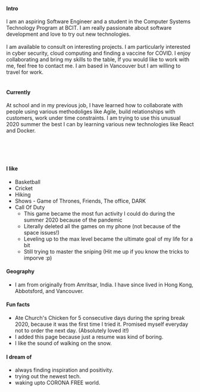 
#### Intro
I am an aspiring Software Engineer and a student in the Computer Systems Technology Program at BCIT. I am really passionate about software development and love to try out new technologies.
<br><br>
I am available to consult on interesting projects. I am particularly interested in cyber security, cloud computing and finding a vaccine for COVID. I enjoy collaborating and bring my skills to the table, If you would like to work with me, feel free to contact me. I am based in Vancouver but I am willing to travel for work. 
<br><br>
#### Currently
At school and in my previous job, I have learned how to collaborate with people using various methodoliges like Agile, build relationships with customers, work under time constraints. I am trying to use this unusual 2020 summer the best I can by learning various new technologies like React and Docker.
<br><br>

<br><br>
#### I like
- Basketball
- Cricket
- Hiking
- Shows - Game of Thrones, Friends, The office, DARK
- Call Of Duty
    * This game became the most fun activity I could do during the summer 2020 because of the pandemic 
    * Literally deleted all the games on my phone (not because of the space issues!)
    * Leveling up to the max level became the ultimate goal of my life for a bit
    * Still trying to master the sniping (Hit me up if you know the tricks to imporve :p)

#### Geography

- I am from originally from Amritsar, India. I have since lived in Hong Kong, Abbotsford, and Vancouver.

#### Fun facts

- Ate Church's Chicken for 5 consecutive days during the spring break 2020, because it was the first time I tried it. Promised myself everyday not to order the next day. (Absolutely loved it!)
- I added this page because just a resume was kind of boring.
- I like the sound of walking on the snow.

#### I dream of

- always finding inspiration and positivity.
- trying out the newest tech.
- waking upto CORONA FREE world.

